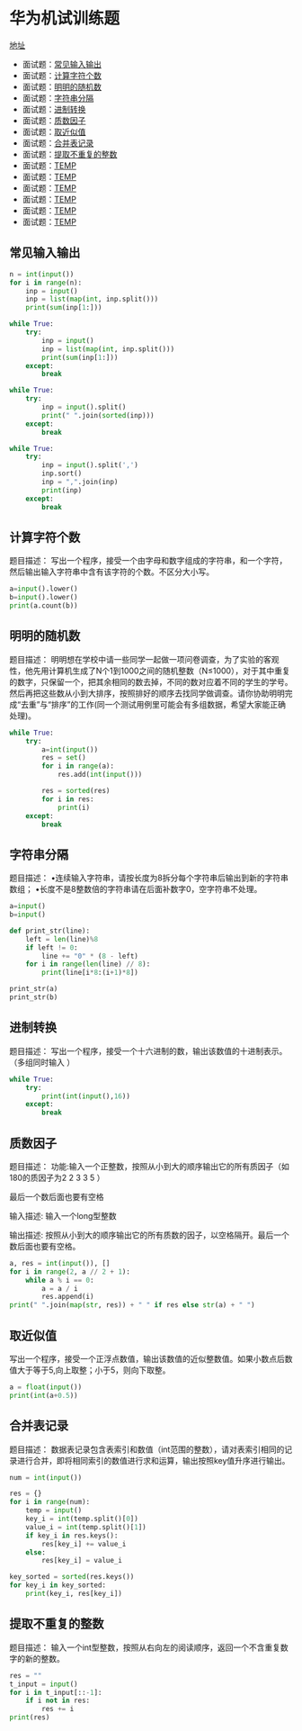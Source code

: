 # 华为机试训练题

[地址](https://www.nowcoder.com/ta/huawei?query=&asc=true&order=&page=1)

   * 面试题：[常见输入输出](#常见输入输出)
   * 面试题：[计算字符个数](#计算字符个数)
   * 面试题：[明明的随机数](#明明的随机数)
   * 面试题：[字符串分隔](#字符串分隔)
   * 面试题：[进制转换](#进制转换)
   * 面试题：[质数因子](#质数因子)
   * 面试题：[取近似值](#取近似值)
   * 面试题：[合并表记录](#合并表记录)
   * 面试题：[提取不重复的整数](#提取不重复的整数)
   * 面试题：[TEMP](#TEMP)
   * 面试题：[TEMP](#TEMP)
   * 面试题：[TEMP](#TEMP)
   * 面试题：[TEMP](#TEMP)
   * 面试题：[TEMP](#TEMP)
   * 面试题：[TEMP](#TEMP)

## 常见输入输出

```python
n = int(input())
for i in range(n):
    inp = input()
    inp = list(map(int, inp.split()))
    print(sum(inp[1:]))

```

```python
while True:
    try:
        inp = input()
        inp = list(map(int, inp.split()))
        print(sum(inp[1:]))
    except:
        break
```

```python
while True:
    try:
        inp = input().split()
        print(" ".join(sorted(inp)))
    except:
        break
```

```python
while True:
    try:
        inp = input().split(',')
        inp.sort()
        inp = ",".join(inp)
        print(inp)
    except:
        break
```
## 计算字符个数

题目描述：
写出一个程序，接受一个由字母和数字组成的字符串，和一个字符，然后输出输入字符串中含有该字符的个数。不区分大小写。

```python
a=input().lower()
b=input().lower()
print(a.count(b))
```

## 明明的随机数

题目描述：
明明想在学校中请一些同学一起做一项问卷调查，为了实验的客观性，他先用计算机生成了N个1到1000之间的随机整数（N≤1000），对于其中重复的数字，只保留一个，把其余相同的数去掉，不同的数对应着不同的学生的学号。然后再把这些数从小到大排序，按照排好的顺序去找同学做调查。请你协助明明完成“去重”与“排序”的工作(同一个测试用例里可能会有多组数据，希望大家能正确处理)。

```python
while True:
    try:
        a=int(input())
        res = set()
        for i in range(a):
            res.add(int(input()))

        res = sorted(res)
        for i in res:
            print(i)
    except:
        break
```

## 字符串分隔

题目描述：
•连续输入字符串，请按长度为8拆分每个字符串后输出到新的字符串数组；
•长度不是8整数倍的字符串请在后面补数字0，空字符串不处理。

```python
a=input()
b=input()

def print_str(line):
    left = len(line)%8
    if left != 0:
        line += "0" * (8 - left)
    for i in range(len(line) // 8):
        print(line[i*8:(i+1)*8])

print_str(a)
print_str(b)
```

## 进制转换

题目描述：
写出一个程序，接受一个十六进制的数，输出该数值的十进制表示。（多组同时输入 ）
```python
while True:
    try:
        print(int(input(),16))
    except:
        break
```

## 质数因子
题目描述：
功能:输入一个正整数，按照从小到大的顺序输出它的所有质因子（如180的质因子为2 2 3 3 5 ）

最后一个数后面也要有空格

输入描述:
输入一个long型整数

输出描述:
按照从小到大的顺序输出它的所有质数的因子，以空格隔开。最后一个数后面也要有空格。

```python
a, res = int(input()), []
for i in range(2, a // 2 + 1):
    while a % i == 0:
        a = a / i
        res.append(i)
print(" ".join(map(str, res)) + " " if res else str(a) + " ")
```

## 取近似值

写出一个程序，接受一个正浮点数值，输出该数值的近似整数值。如果小数点后数值大于等于5,向上取整；小于5，则向下取整。

```python
a = float(input())
print(int(a+0.5))
```

## 合并表记录

题目描述：
数据表记录包含表索引和数值（int范围的整数），请对表索引相同的记录进行合并，即将相同索引的数值进行求和运算，输出按照key值升序进行输出。

```python
num = int(input())

res = {}
for i in range(num):
    temp = input()
    key_i = int(temp.split()[0])
    value_i = int(temp.split()[1])
    if key_i in res.keys():
        res[key_i] += value_i
    else:
        res[key_i] = value_i

key_sorted = sorted(res.keys())
for key_i in key_sorted:
    print(key_i, res[key_i])
```

## 提取不重复的整数

题目描述：
输入一个int型整数，按照从右向左的阅读顺序，返回一个不含重复数字的新的整数。

```python
res = ""
t_input = input()
for i in t_input[::-1]:
    if i not in res:
        res += i
print(res)
```
